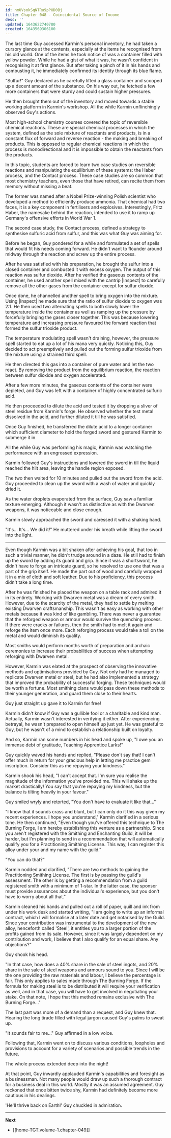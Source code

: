 ```yaml
---
id: nmUVsokSqNTRu9pPUD0Bj
title: Chapter 048 - Coincidental Source of Income
desc: ''
updated: 1643622740780
created: 1643569306100
---
```


The last time Guy accessed Karmin's personal inventory, he had taken a cursory glance at the contents, especially at the items he recognised from his old world. One of the items he took notice of was a container filled with yellow powder. While he had a gist of what it was, he wasn't confident in recognising it at first glance. But after taking a pinch of it in his hands and combusting it, he immediately confirmed its identity through its blue flame.

"Sulfur!" Guy declared as he carefully lifted a glass container and scooped up a decent amount of the substance. On his way out, he fetched a few more containers that were sturdy and could sustain higher pressures.

He then brought them out of the inventory and moved towards a stable working platform in Karmin's workshop. All the while Karmin unflinchingly observed Guy's actions.

Most high-school chemistry courses covered the topic of reversible chemical reactions. These are special chemical processes in which the system, defined as the sole mixture of reactants and products, is in a constant flux of forward and reverse reaction - the making and breaking of products. This is opposed to regular chemical reactions in which the process is monodirectional and it is impossible to obtain the reactants from the products.

In this topic, students are forced to learn two case studies on reversible reactions and manipulating the equilibrium of these systems: the Haber process, and the Contact process. These case studies are so common that most chemistry teachers, even those that have retired, can recite them from memory without missing a beat.

The former was named after a Nobel Prize-winning Polish scientist who developed a method to efficiently produce ammonia. That chemical had two faces, it is a key component in fertilisers and explosives. Interestingly, Fritz Haber, the namesake behind the reaction, intended to use it to ramp up Germany's offensive efforts in World War 1.

The second case study, the Contact process, defined a strategy to synthesise sulfuric acid from sulfur, and this was what Guy was aiming for.

Before he began, Guy pondered for a while and formulated a set of spells that would fit his needs coming forward. He didn't want to flounder around midway through the reaction and screw up the entire process.

After he was satisfied with his preparation, he brought the sulfur into a closed container and combusted it with excess oxygen. The output of this reaction was sulfur dioxide. After he verified the gaseous contents of the container, he used another spell mixed with the cantrip |Inspect| to carefully remove all the other gases from the container except for sulfur dioxide.

Once done, he channelled another spell to bring oxygen into the mixture. Using |Inspect| he made sure that the ratio of sulfur dioxide to oxygen was 2:1. He then used two alternating spells to both slowly lower the temperature inside the container as well as ramping up the pressure by forcefully bringing the gases closer together. This was because lowering temperature and increasing pressure favoured the forward reaction that formed the sulfur trioxide product.

The temperature modulating spell wasn't draining, however, the pressure spell started to eat up a lot of his mana very quickly. Noticing this, Guy decided to act preemptively and pulled out the forming sulfur trioxide from the mixture using a strained third spell.

He then directed this gas into a container of pure water and let the two react. By removing the product from the equilibrium reaction, the reaction between sulfur dioxide and oxygen accelerated.

After a few more minutes, the gaseous contents of the container were depleted, and Guy was left with a container of highly concentrated sulfuric acid.

He then proceeded to dilute the acid and tested it by dropping a sliver of steel residue from Karmin's forge. He observed whether the test metal dissolved in the acid, and further diluted it till he was satisfied.

Once Guy finished, he transferred the dilute acid to a longer container which sufficient diameter to hold the forged sword and gestured Karmin to submerge it in.

All the while Guy was performing his magic, Karmin was watching the performance with an engrossed expression.

Karmin followed Guy's instructions and lowered the sword in till the liquid reached the hilt area, leaving the handle region exposed.

The two then waited for 10 minutes and pulled out the sword from the acid. Guy proceeded to clean up the sword with a wash of water and quickly dried it.

As the water droplets evaporated from the surface, Guy saw a familiar texture emerging. Although it wasn't as distinctive as with the Dwarven weapons, it was noticeable and close enough.

Karmin slowly approached the sword and caressed it with a shaking hand.

"It's... It's... We did it!" He muttered under his breath while lifting the sword into the light.

____

Even though Karmin was a bit shaken after achieving his goal, that too in such a trivial manner, he didn't trudge around in a daze. He still had to finish up the sword by adding its guard and grip. Since it was a shortsword, he didn't have to forge an intricate guard, so he resolved to use one that was a part of the grip itself. He made the part out of wood and carefully wrapped it in a mix of cloth and soft leather. Due to his proficiency, this process didn't take a long time.

After he was finished he placed the weapon on a table rack and admired it in its entirety. Working with Dwarven metal was a dream of every smith. However, due to the scarcity of the metal, they had to settle by melting existing Dwarven craftsmanship. This wasn't as easy as working with other metals because it was kind of like gambling. There was never a guarantee that the reforged weapon or armour would survive the quenching process. If there were cracks or failures, then the smith had to melt it again and reforge the item once more. Each reforging process would take a toll on the metal and would diminish its quality.

Most smiths would perform months worth of preparation and archaic ceremonies to increase their probabilities of success when attempting reforging with Dwarven metal.

However, Karmin was elated at the prospect of observing the innovative methods and optimisations provided by Guy. Not only had he managed to replicate Dwarven metal or steel, but he had also implemented a strategy that improved the probability of successful forging. These techniques would be worth a fortune. Most smithing clans would pass down these methods to their younger generation, and guard them close to their hearts.

Guy just straight up gave it to Karmin for free!

Karmin didn't know if Guy was a gullible fool or a charitable and kind man. Actually, Karmin wasn't interested in verifying it either. After experiencing betrayal, he wasn't prepared to open himself up just yet. He was grateful to Guy, but he wasn't of a mind to establish a relationship built on loyalty.

And so, Karmin ran some numbers in his head and spoke up, "I owe you an immense debt of gratitude, Teaching Apprentice Larks!"

Guy quickly waved his hands and replied, "Please don't say that! I can't offer much in return for your gracious help in letting me practice gem inscription. Consider this as me repaying your kindness."

Karmin shook his head, "I can't accept that. I'm sure you realise the magnitude of the information you've provided me. This will shake up the market drastically! You say that you're repaying my kindness, but the balance is tilting heavily in your favour."

Guy smiled wryly and retorted, "You don't have to evaluate it like that..."

"I know that it sounds crass and blunt, but I can only do it this way given my recent experiences. I hope you understand," Karmin clarified in a serious tone. He then continued, "Even though you've offered this technique to The Burning Forge, I am hereby establishing this venture as a partnership. Since you aren't registered with the Smithing and Enchanting Guild, it will be harder, but I'm planning to send in a recommendation that will automatically qualify you for a Practitioning Smithing License. This way, I can register this alloy under your and my name with the guild."

"You can do that?"

Karmin nodded and clarified, "There are two methods to gaining the Practitioning Smithing License. The first is by passing the guild's assessment. The other is by getting a recommendation from a guild registered smith with a minimum of 1-star. In the latter case, the sponsor must provide assurances about the individual's experience, but you don't have to worry about all that."

Karmin cleaned his hands and pulled out a roll of paper, quill and ink from under his work desk and started writing, "I am going to write up an informal contract, which I will formalise at a later date and get notarised by the Guild. Since your contribution was instrumental to the development of the new alloy, henceforth called 'Steel', it entitles you to a larger portion of the profits gained from its sale. However, since it was largely dependent on my contribution and work, I believe that I also qualify for an equal share. Any objections?"

Guy shook his head.

"In that case, how does a 40% share in the sale of steel ingots, and 20% share in the sale of steel weapons and armours sound to you. Since I will be the one providing the raw materials and labour, I believe the percentage is fair. This only applies to sales made through The Burning Forge. If the formula for making steel is to be distributed it will require your verification as well, and in that case, you will have to get involved in negotiating your stake. On that note, I hope that this method remains exclusive with The Burning Forge..."

The last part was more of a demand than a request, and Guy knew that. Hearing the long tirade filled with legal jargon caused Guy's palms to sweat up.

"It sounds fair to me..." Guy affirmed in a low voice.

Following that, Karmin went on to discuss various conditions, loopholes and provisions to account for a variety of scenarios and possible trends in the future.

The whole process extended deep into the night!

At that point, Guy inwardly applauded Karmin's capabilities and foresight as a businessman. Not many people would draw up such a thorough contract for a business deal in this world. Mostly it was an assumed agreement. Guy reckoned that once bitten twice shy, Karmin had definitely become more cautious in his dealings.

'He'll thrive back on Earth!' Guy chuckled in admiration.

____

**Next**
* [[home-TGT.volume-1.chapter-049]]